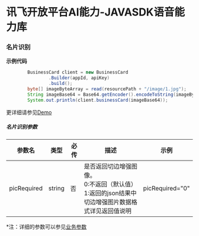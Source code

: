 # 讯飞开放平台AI能力-JAVASDK语音能力库

### 名片识别

**示例代码**
```java
        BusinessCard client = new BusinessCard
                .Builder(appId, apiKey)
                .build();
        byte[] imageByteArray = read(resourcePath + "/image/1.jpg");
        String imageBase64 = Base64.getEncoder().encodeToString(imageByteArray);
        System.out.println(client.businessCard(imageBase64));
```

更详细请参见[Demo](https://github.com/iFLYTEK-OP/websdk-java-demo/blob/main/src/main/java/cn/xfyun/demo/ocr/BusinessCardApp.java)

##### 名片识别参数
|参数名|类型|必传|描述|示例|
|---|---|---|---|---|
|picRequired|string|否|是否返回切边增强图像。<br>0:不返回（默认值） <br>1:返回的json结果中切边增强图片数据格式详见返回值说明|picRequired="0"|

 *注：详细的参数可以参见[业务参数](https://www.xfyun.cn/doc/words/businessCardRecg/API.html)